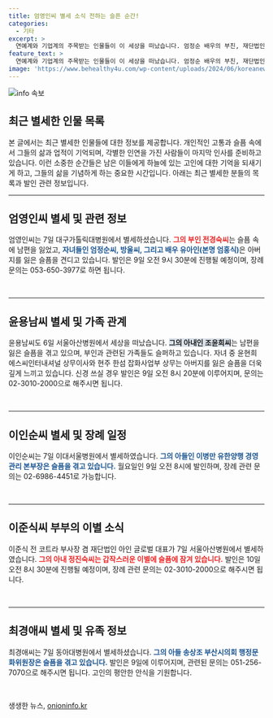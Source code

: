```yaml
---
title: 엄영인씨 별세 소식 전하는 슬픈 순간!
categories:
  - 기타
excerpt: >
  연예계와 기업계의 주목받는 인물들이 이 세상을 떠났습니다. 엄정순 배우의 부친, 재단법인 아인 글로벌의 이준식 전 부사장 등, 많은 이들이 그들의 마지막 인사를 위해 모입니다. 자세한 내용은 클릭하세요!
feature_text: >
  연예계와 기업계의 주목받는 인물들이 이 세상을 떠났습니다. 엄정순 배우의 부친, 재단법인 아인 글로벌의 이준식 전 부사장 등, 많은 이들이 그들의 마지막 인사를 위해 모입니다. 자세한 내용은 클릭하세요!
image: 'https://www.behealthy4u.com/wp-content/uploads/2024/06/koreanews.jpg'
---
```


<p><img src="https://www.behealthy4u.com/wp-content/uploads/2024/06/koreanews.jpg" alt="info 속보" /></p>

<h2 data-ke-size="size26">최근 별세한 인물 목록</h2>

<p data-ke-size="size16">본 글에서는 최근 별세한 인물들에 대한 정보를 제공합니다. 개인적인 고통과 슬픔 속에서 그들의 삶과 업적이 기억되며, 각별한 인연을 가진 사람들이 마지막 인사를 준비하고 있습니다. 이런 소중한 순간들은 남은 이들에게 하늘에 있는 고인에 대한 기억을 되새기게 하고, 그들의 삶을 기념하게 하는 중요한 시간입니다. 아래는 최근 별세한 분들의 목록과 발인 관련 정보입니다.</p>

<hr/>

<h2 data-ke-size="size26">엄영인씨 별세 및 관련 정보</h2>

<p data-ke-size="size16">엄영인씨는 7일 대구가톨릭대병원에서 별세하셨습니다. <b><span style="color: #ee2323;">그의 부인 전경숙씨</span></b>는 슬픔 속에 남편을 잃었고, <b><span style="color: #1a5490;">자녀들인 엄정순씨, 방울씨, 그리고 배우 유아인(본명 엄홍식)</span></b>은 아버지를 잃은 슬픔을 견디고 있습니다. 발인은 9일 오전 9시 30분에 진행될 예정이며, 장례 문의는 053-650-3977로 하면 됩니다.</p>

<p data-ke-size="size16">&nbsp;</p>

<hr/>

<h2 data-ke-size="size26">윤용남씨 별세 및 가족 관계</h2>

<p data-ke-size="size16">윤용남씨도 6일 서울아산병원에서 세상을 떠났습니다. <b><span style="background-color: #21538527;">그의 아내인 조윤희씨</span></b>는 남편을 잃은 슬픔을 겪고 있으며, 부인과 관련된 가족들도 슬퍼하고 있습니다. 자녀 중 윤현희 에스씨인터내셔널 상무이사와 현주 한섬 잡화사업부 상무는 아버지를 잃은 슬픔을 더욱 깊게 느끼고 있습니다. 신경 쓰실 경우 발인은 9일 오전 8시 20분에 이루어지며, 문의는 02-3010-2000으로 해주시면 됩니다.</p>

<p data-ke-size="size16">&nbsp;</p>

<hr/>

<h2 data-ke-size="size26">이인순씨 별세 및 장례 일정</h2>

<p data-ke-size="size16">이인순씨는 7일 이대서울병원에서 별세하였습니다. <b><span style="color: #1a5490;">그의 아들인 이병만 유한양행 경영관리 본부장은 슬픔을 겪고 있습니다.</span></b> 월요일인 9일 오전 8시에 발인하며, 장례 관련 문의는 02-6986-4451로 가능합니다.</p>

<p data-ke-size="size16">&nbsp;</p>

<hr/>

<h2 data-ke-size="size26">이준식씨 부부의 이별 소식</h2>

<p data-ke-size="size16">이준식 전 코트라 부사장 겸 재단법인 아인 글로벌 대표가 7일 서울아산병원에서 별세하였습니다. <b><span style="color: #ee2323;">그의 아내 정진숙씨는 갑작스러운 이별에 슬픔에 잠겨 있습니다.</span></b> 발인은 10일 오전 8시 30분에 진행될 예정이며, 장례 관련 문의는 02-3010-2000으로 해주시면 됩니다.</p>

<p data-ke-size="size16">&nbsp;</p>

<hr/>

<h2 data-ke-size="size26">최경애씨 별세 및 유족 정보</h2>

<p data-ke-size="size16">최경애씨는 7일 동아대병원에서 별세하셨습니다. <b><span style="color: #1a5490;">그의 아들 송상조 부산시의회 행정문화위원장은 슬픔을 겪고 있습니다.</span></b> 발인은 9일에 이루어지며, 관련된 문의는 051-256-7070으로 해주시면 됩니다. 고인의 평안한 안식을 기원합니다.</p>

<p data-ke-size="size16">&nbsp;</p>
생생한 뉴스, <a href="https://onioninfo.kr" rel="dofollow">onioninfo.kr</a>


